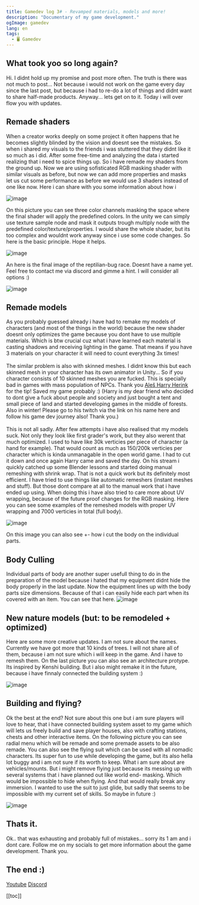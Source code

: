 ```yaml
---
title: Gamedev log 3# - Revamped materials, models and more!
description: "Documentary of my game development."
ogImage: gamedev
lang: en
tags:
  - 🖥️ Gamedev
---
```

## What took yoo so long again?
Hi.
I didnt hold up my promise and post more often. The truth is there was not much to post...
Not because i would not work on the game every day since the last post, but because i had to
re-do a lot of things and didnt want to share half-made products. Anyway... lets get on to it. 
Today i will over flow you with updates. 

## Remade shaders
When a creator works deeply on some project it often happens that he becomes slightly blinded
by the vision and doesnt see the mistakes. So when i shared my visuals to the friends i was
stuttered that they didnt like it so much as i did. After some free-time and analyzing the 
data i started realizing that i need to spice things up. So i have remade my shaders from the 
ground up. Now we are using sofisticated RGB masking shader with similar visuals as before, 
but now we can add more properties and masks let us cut some performance as before we would 
use 3 shaders instead of one like now. Here i can share with you some information about how i 

![image](../assets/images/masking.png)

On this picture you can see three color channels masking the space where the final shader will
apply the predefined colors. In the unity we can simply use texture sample node and mask it
outputs trough multiply node with the predefined color/texture/properties. I would share the
whole shader, but its too complex and wouldnt work anyway since i use some code changes. So
here is the basic principle. Hope it helps. 

![image](../assets/images/shader.png)

An here is the final image of the reptilian-bug race. Doesnt have a name yet. Feel free to 
contact me via discord and gimme a hint. I will consider all options :) 

![image](../assets/images/repti.png)

## Remade models
As you probably guessed already i have had to remake my models of characters (and most of the
things in the world) because the new shader doesnt only optimizes the game because you dont 
have to use multiple materials. Which is btw crucial cuz what i have learned each material 
is casting shadows and receiving lighting in the game. That means if you have 3 materials on
your character it will need to count everything 3x times! 
<br></br>
The similar problem is also with skinned meshes. I didnt know this but each skinned mesh in 
your character has its own animator in Unity... So if you character consists of 10 skinned meshes
you are fucked. This is specially bad in games with mass population of NPCs. 
Thank you [Aleš Harry Herink](https://www.twitch.tv/thecoffeeharry) for the tip! Saved my game probably :) 
(Harry is my dear friend who decided to dont give a fuck about people and society and just bought
a tent and small piece of land and started developing games in the middle of forests. Also in winter!
Please go to his twitch via the link on his name here and follow his game dev journey also! Thank you.)
<br></br>
This is not all sadly. After few attempts i have also realised that my models suck. Not only they look
like first grader's work, but they also werent that much optimized. I used to have like 30k verticies
per piece of character (a hand for example). That would count as much as 150/200k verticies per character
which is kinda unmanagable in the open world game. I had to cut it down and once again Harry came and saved
the day. On his stream i quickly catched up some Blender lessons and started doing manual remeshing with 
shrink wrap. That is not a quick work but its definitely most efficient. I have tried to use things like
automatic remeshers (instant meshes and stuff). But those dont compare at all to the manual work that i
have ended up using. When doing this i have also tried to care more about UV wrapping, because of the
future proof changes for the RGB masking. Here you can see some examples of the remeshed models with 
proper UV wrapping and 7000 verticies in total (full body).

![image](../assets/images/shrink.png)

On this image you can also see +- how i cut the body on the individual parts.

## Body Culling
Individual parts of body are another super usefull thing to do in the preparation of the model because
i hated that my equipment didnt hide the body properly in the last update. Now the equipment lines up
with the body parts size dimensions. Because of that i can easily hide each part when its covered with 
an item. You can see that here. 
![image](../assets/images/culling.png)

## New nature models (but: to be remodeled + optimized)
Here are some more creative updates.
I am not sure about the names. 
Currently we have got more that 10 kinds of trees. I will not share all of them, because i am not 
sure which i will keep in the game. And i have to remesh them. On the last picture you can also see
an architecture protype. Its inspired by Kenshi building. But i also might remake it in the future, 
because i have finnaly connected the building system :)

![image](../assets/images/models1.png)

## Building and flying?
Ok the best at the end? Not sure about this one but i am sure players will love to hear, that i have
connected building system asset to my game which will lets us freely build and save player houses, 
also with crafting stations, chests and other interactive items. On the following picture you can
see radial menu which will be remade and some premade assets to be also remade. 
You can also see the flying suit which can be used with all nomadic characters. Its super fun to use
while developing the game, but its also hella lot buggy and i am not sure if its worth to keep. 
What i am sure about are vehicles/mounts. But i might remove flying just because its messing up 
with several systems that i have planned out like world end- masking. Which would be impossible to hide
when flying. And that would really break any immersion. I wanted to use the suit to just glide, but sadly
that seems to be impossible with my current set of skills. So maybe in future :) 

![image](../assets/images/building.png)

## Thats it. 

Ok.. that was exhausting and probably full of mistakes... sorry its 1 am and i dont care. 
Follow me on my socials to get more information about the game development. Thank you. 

## The end :)
[Youtube](https://www.youtube.com/c/ViktorBřenekYT)
[Discord](https://discord.com/invite/2Uj6N5N)

[[toc]]